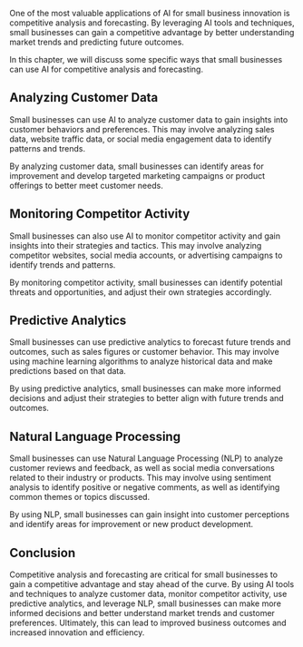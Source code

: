 
One of the most valuable applications of AI for small business innovation is competitive analysis and forecasting. By leveraging AI tools and techniques, small businesses can gain a competitive advantage by better understanding market trends and predicting future outcomes.

In this chapter, we will discuss some specific ways that small businesses can use AI for competitive analysis and forecasting.

Analyzing Customer Data
-----------------------

Small businesses can use AI to analyze customer data to gain insights into customer behaviors and preferences. This may involve analyzing sales data, website traffic data, or social media engagement data to identify patterns and trends.

By analyzing customer data, small businesses can identify areas for improvement and develop targeted marketing campaigns or product offerings to better meet customer needs.

Monitoring Competitor Activity
------------------------------

Small businesses can also use AI to monitor competitor activity and gain insights into their strategies and tactics. This may involve analyzing competitor websites, social media accounts, or advertising campaigns to identify trends and patterns.

By monitoring competitor activity, small businesses can identify potential threats and opportunities, and adjust their own strategies accordingly.

Predictive Analytics
--------------------

Small businesses can use predictive analytics to forecast future trends and outcomes, such as sales figures or customer behavior. This may involve using machine learning algorithms to analyze historical data and make predictions based on that data.

By using predictive analytics, small businesses can make more informed decisions and adjust their strategies to better align with future trends and outcomes.

Natural Language Processing
---------------------------

Small businesses can use Natural Language Processing (NLP) to analyze customer reviews and feedback, as well as social media conversations related to their industry or products. This may involve using sentiment analysis to identify positive or negative comments, as well as identifying common themes or topics discussed.

By using NLP, small businesses can gain insight into customer perceptions and identify areas for improvement or new product development.

Conclusion
----------

Competitive analysis and forecasting are critical for small businesses to gain a competitive advantage and stay ahead of the curve. By using AI tools and techniques to analyze customer data, monitor competitor activity, use predictive analytics, and leverage NLP, small businesses can make more informed decisions and better understand market trends and customer preferences. Ultimately, this can lead to improved business outcomes and increased innovation and efficiency.
